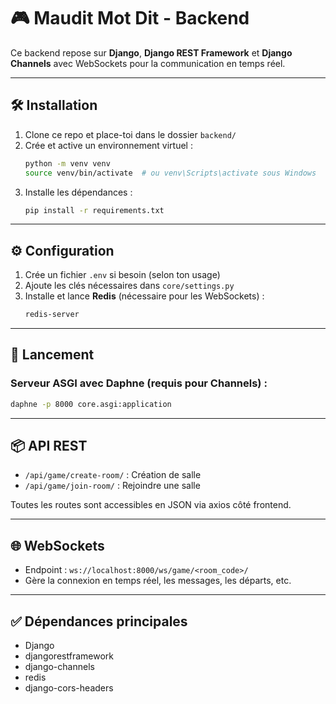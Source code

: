 # 🎮 Maudit Mot Dit - Backend

Ce backend repose sur **Django**, **Django REST Framework** et **Django Channels** avec WebSockets pour la communication en temps réel.

---

## 🛠️ Installation

1. Clone ce repo et place-toi dans le dossier `backend/`
2. Crée et active un environnement virtuel :
   ```bash
   python -m venv venv
   source venv/bin/activate  # ou venv\Scripts\activate sous Windows
   ```
3. Installe les dépendances :
   ```bash
   pip install -r requirements.txt
   ```

---

## ⚙️ Configuration

1. Crée un fichier `.env` si besoin (selon ton usage)
2. Ajoute les clés nécessaires dans `core/settings.py`
3. Installe et lance **Redis** (nécessaire pour les WebSockets) :
   ```bash
   redis-server
   ```

---

## 🚀 Lancement

### Serveur ASGI avec Daphne (requis pour Channels) :
```bash
daphne -p 8000 core.asgi:application
```

---

## 📦 API REST

- `/api/game/create-room/` : Création de salle
- `/api/game/join-room/` : Rejoindre une salle

Toutes les routes sont accessibles en JSON via axios côté frontend.

---

## 🌐 WebSockets

- Endpoint : `ws://localhost:8000/ws/game/<room_code>/`
- Gère la connexion en temps réel, les messages, les départs, etc.

---

## ✅ Dépendances principales

- Django
- djangorestframework
- django-channels
- redis
- django-cors-headers
